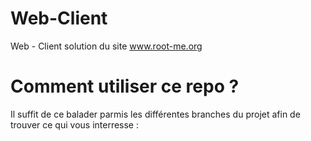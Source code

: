 # Web-Client
Web - Client solution du site www.root-me.org


# Comment utiliser ce repo ?

Il suffit de ce balader parmis les différentes branches du projet afin de trouver ce qui vous interresse : 
